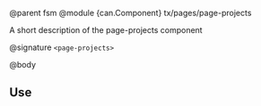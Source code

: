 @parent fsm
@module {can.Component} tx/pages/page-projects <page-home>

A short description of the page-projects component

@signature `<page-projects>`

@body

## Use

